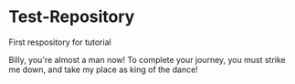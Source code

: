 # Test-Repository
First respository for tutorial

Billy, you're almost a man now!  To complete your journey, you must strike me down, and take my place as king of the dance!
